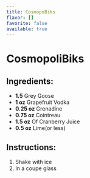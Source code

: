 ```yaml
---
title: CosmopoBiks
flavor: []
favorite: false
available: true
---
```

# CosmopoliBiks

## Ingredients:
- **1.5** Grey Goose
- **1 oz** Grapefruit Vodka
- **0.25 oz** Grenadine
- **0.75 oz** Cointreau
- **1.5 oz** Of Cranberry Juice
- **0.5 oz** Lime(or less)

## Instructions:
1. Shake with ice
2. In a coupe glass



